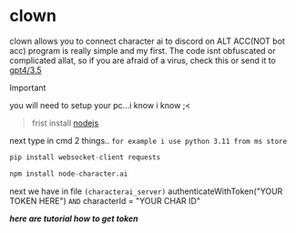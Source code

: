 # clown
clown allows you to connect character ai to discord on ALT ACC(NOT bot acc) program is really simple and my first.
The code isnt obfuscated or complicated allat, so if you are afraid of a virus, check this or send it to [gpt4/3.5](https://chatgpt.com)
> [!IMPORTANT]
> you will need to setup your pc...i know i know ;<

> frist install [nodejs](https://nodejs.org/en)

next type in cmd 2 things..
```for example i use python 3.11 from ms store```
```py
pip install websocket-client requests
```
```py
npm install node-character.ai
```
next we have in file ```(characterai_server)``` authenticateWithToken("YOUR TOKEN HERE") ```AND``` characterId = "YOUR CHAR ID"

***here are tutorial how to get token***

